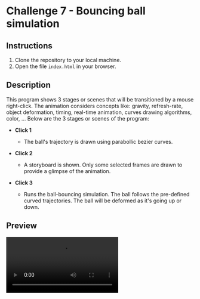 # Challenge 7 - Bouncing ball simulation

## Instructions

1. Clone the repository to your local machine.
2. Open the file `index.html` in your browser.

## Description

This program shows 3 stages or scenes that will be transitioned by a mouse right-click. The animation considers concepts like:
gravity, refresh-rate, object deformation, timing, real-time animation, curves drawing algorithms, color, ...
Below are the 3 stages or scenes of the program:

- **Click 1**
    - The ball's trajectory is drawn using parabollic bezier curves.

- **Click 2**
    - A storyboard is shown. Only some selected frames are drawn to provide a glimpse of the animation.

- **Click 3**
    - Runs the ball-bouncing simulation. The ball follows the pre-defined curved trajectories. The ball will be deformed as it's going up or down.

## Preview

![Preview](./images/preview.mp4)
